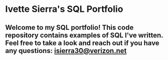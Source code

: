 # Ivette Sierra's SQL Portfolio

## Welcome to my SQL portfolio! This code repository contains examples of SQL I've written. Feel free to take a look and reach out if you have any questions: isierra30@verizon.net
